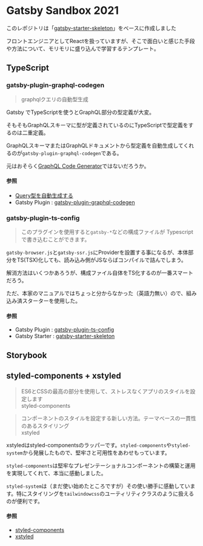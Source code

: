 # Gatsby Sandbox 2021
このレポジトリは「[gatsby-starter-skeleton](https://www.gatsbyjs.com/starters/msallent/gatsby-starter-skeleton)」をベースに作成しました

フロントエンジニアとしてReactを扱っていますが、そこで面白いと感じた手段や方法について、モリモリに盛り込んで学習するテンプレート。

## TypeScript
### gatsby-plugin-graphql-codegen

> graphqlクエリの自動型生成

Gatsby でTypeScriptを使うとGraphQL部分の型定義が大変。

そもそもGraphQLスキーマに型が定義されているのにTypeScriptで型定義をするのは二重定義。

GraphQLスキーマまたはGraphQLドキュメントから型定義を自動生成してくれるのが`gatsby-plugin-graphql-codegen`である。

元はおそらく[GraphQL Code Generator](https://graphql-code-generator.com/)ではないだろうか。

#### 参照

- [Query型を自動生成する](https://qiita.com/Takepepe/items/144209f860fbe4d5e9bb#query%E5%9E%8B%E3%82%92%E8%87%AA%E5%8B%95%E7%94%9F%E6%88%90%E3%81%99%E3%82%8B)
- Gatsby Plugin : [gatsby-plugin-graphql-codegen](https://www.gatsbyjs.com/plugins/gatsby-plugin-graphql-codegen/)

### gatsby-plugin-ts-config

> このプラグインを使用すると`gatsby-*`などの構成ファイルが Typescriptで書き込むことができます。

`gatsby-browser.js`と`gatsby-ssr.js`にProviderを設置する事になるが、本体部分をTS(TSX)化しても、読み込み側がJSならばコンパイルで詰んでしまう。

解消方法はいくつかあろうが、構成ファイル自体をTS化するのが一番スマートだろう。

ただ、本家のマニュアルではちょっと分からなかった（英語力無い）ので、組み込み済スターターを使用した。

#### 参照

- Gatsby Plugin : [gatsby-plugin-ts-config](https://www.gatsbyjs.com/plugins/gatsby-plugin-ts-config/)
- Gatsby Starter : [gatsby-starter-skeleton](https://www.gatsbyjs.com/starters/msallent/gatsby-starter-skeleton)

## Storybook

## styled-components + xstyled

> ES6とCSSの最高の部分を使用して、ストレスなくアプリのスタイルを設定します<br />styled-components

> コンポーネントのスタイルを設定する新しい方法。テーマベースの一貫性のあるスタイリング<br />xstyled

xstyledはstyled-componentsのラッパーです。`styled-components`や`styled-system`から発展したもので、堅牢さと可用性をあわせもっています。

`styled-components`は堅牢なプレゼンテーショナルコンポーネントの構築と運用を実現してくれて、本当に感動しました。

`styled-system`は（まだ使い始めたところですが）その使い勝手に感動しています。特にスタイリングを`tailwindowcss`のユーティリティクラスのように扱えるのが便利です。


#### 参照

- [styled-components](https://styled-components.com/)
- [xstyled](https://xstyled.dev/)
